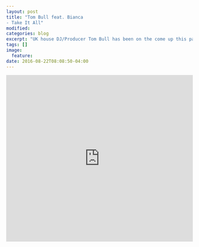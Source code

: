 ```yaml
---
layout: post
title: "Tom Bull feat. Bianca 
- Take It All"
modified:
categories: blog
excerpt: "UK house DJ/Producer Tom Bull has been on the come up this past year, remixing for the likes of Jaymes Young, Nadia Gattas, SoulCircuit and Ayah Marar, featured on the Calvin Harris single “Thinking About You,”"
tags: []
image:
  feature:
date: 2016-08-22T08:08:50-04:00
---
```


<iframe width="100%" height="450" scrolling="no" frameborder="no" src="https://w.soundcloud.com/player/?url=https%3A//api.soundcloud.com/tracks/273811249&amp;auto_play=false&amp;hide_related=false&amp;show_comments=true&amp;show_user=true&amp;show_reposts=false&amp;visual=true"></iframe>
